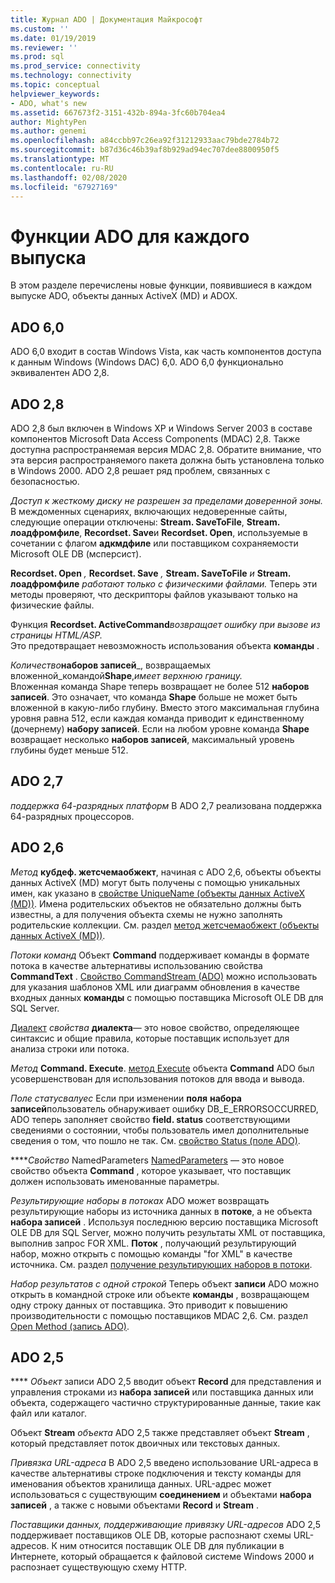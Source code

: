 ```yaml
---
title: Журнал ADO | Документация Майкрософт
ms.custom: ''
ms.date: 01/19/2019
ms.reviewer: ''
ms.prod: sql
ms.prod_service: connectivity
ms.technology: connectivity
ms.topic: conceptual
helpviewer_keywords:
- ADO, what's new
ms.assetid: 667673f2-3151-432b-894a-3fc60b704ea4
author: MightyPen
ms.author: genemi
ms.openlocfilehash: a84ccbb97c26ea92f31212933aac79bde2784b72
ms.sourcegitcommit: b87d36c46b39af8b929ad94ec707dee8800950f5
ms.translationtype: MT
ms.contentlocale: ru-RU
ms.lasthandoff: 02/08/2020
ms.locfileid: "67927169"
---
```

# <a name="ado-features-for-each-release"></a>Функции ADO для каждого выпуска

В этом разделе перечислены новые функции, появившиеся в каждом выпуске ADO, объекты данных ActiveX (MD) и ADOX.

## <a name="ado-60"></a>ADO 6,0

 ADO 6,0 входит в состав Windows Vista, как часть компонентов доступа к данным Windows (Windows DAC) 6,0. ADO 6,0 функционально эквивалентен ADO 2,8.

## <a name="ado-28"></a>ADO 2,8

 ADO 2,8 был включен в Windows XP и Windows Server 2003 в составе компонентов Microsoft Data Access Components (MDAC) 2,8. Также доступна распространяемая версия MDAC 2,8. Обратите внимание, что эта версия распространяемого пакета должна быть установлена только в Windows 2000. ADO 2,8 решает ряд проблем, связанных с безопасностью.

 *Доступ к жесткому диску не разрешен за пределами доверенной зоны.*
В междоменных сценариях, включающих недоверенные сайты, следующие операции отключены: **Stream. SaveToFile**, **Stream. лоадфромфиле**, **Recordset. Save**и **Recordset. Open**, используемые в сочетании с флагом **адкмдфиле** или поставщиком сохраняемости Microsoft OLE DB (мсперсист).

 **Recordset. Open** _,_  **Recordset. Save** _,_  **Stream. SaveToFile** _и_  **Stream. лоадфромфиле**  _работают только с физическими файлами._
Теперь эти методы проверяют, что дескрипторы файлов указывают только на физические файлы.

 Функция **Recordset. ActiveCommand**_возвращает ошибку при вызове из страницы HTML/ASP._  
Это предотвращает невозможность использования объекта **команды** .

 _Количество_**наборов записей**_, возвращаемых вложенной_командой**Shape**,_имеет верхнюю границу._        
Вложенная команда Shape теперь возвращает не более 512 **наборов записей**. Это означает, что команда **Shape** больше не может быть вложенной в какую-либо глубину. Вместо этого максимальная глубина уровня равна 512, если каждая команда приводит к единственному (дочернему) **набору записей**. Если на любом уровне команда **Shape** возвращает несколько **наборов записей**, максимальный уровень глубины будет меньше 512.

## <a name="ado-27"></a>ADO 2,7

 *поддержка 64-разрядных платформ* В ADO 2,7 реализована поддержка 64-разрядных процессоров.

## <a name="ado-26"></a>ADO 2,6

 _Метод_ **кубдеф. жетсчемаобжект**, начиная с ADO 2,6, объекты объекты данных ActiveX (MD) могут быть получены с помощью уникальных имен, как указано в [свойстве UniqueName (объекты данных ActiveX (MD))](../../ado/reference/ado-md-api/uniquename-property-ado-md.md).   Имена родительских объектов не обязательно должны быть известны, а для получения объекта схемы не нужно заполнять родительские коллекции. См. раздел [метод жетсчемаобжект (объекты данных ActiveX (MD))](../../ado/reference/ado-md-api/getschemaobject-method-ado-md.md).

 *Потоки команд* Объект **Command** поддерживает команды в формате потока в качестве альтернативы использованию свойства **CommandText** . [Свойство CommandStream (ADO)](../../ado/reference/ado-api/commandstream-property-ado.md) можно использовать для указания шаблонов XML или диаграмм обновления в качестве входных данных **команды** с помощью поставщика Microsoft OLE DB для SQL Server.

 [Диалект](../../ado/reference/ado-api/dialect-property.md) _свойства_ **диалекта**— это новое свойство, определяющее синтаксис и общие правила, которые поставщик использует для анализа строки или потока.  

 _Метод_ **Command. Execute**. [метод Execute](../../ado/reference/ado-api/execute-method-ado-command.md) объекта **Command** ADO был усовершенствован для использования потоков для ввода и вывода.  

 *Поле статусвалуес* Если при изменении **поля** **набора записей**пользователь обнаруживает ошибку DB_E_ERRORSOCCURRED, ADO теперь заполняет свойство **field. status** соответствующими сведениями о состоянии, чтобы пользователь имел дополнительные сведения о том, что пошло не так. См. [свойство Status (поле ADO)](../../ado/reference/ado-api/status-property-ado-field.md).

 ****_Свойство_ NamedParameters [NamedParameters](../../ado/reference/ado-api/namedparameters-property-ado.md) — это новое свойство объекта **Command** , которое указывает, что поставщик должен использовать именованные параметры.  

 *Результирующие наборы в потоках* ADO может возвращать результирующие наборы из источника данных в **потоке**, а не объекта **набора записей** . Используя последнюю версию поставщика Microsoft OLE DB для SQL Server, можно получить результаты XML от поставщика, выполнив запрос FOR XML. **Поток** , получающий результирующий набор, можно открыть с помощью команды "for XML" в качестве источника. См. раздел [получение результирующих наборов в потоки](../../ado/guide/data/retrieving-resultsets-into-streams.md).

 *Набор результатов с одной строкой* Теперь объект **записи** ADO можно открыть в командной строке или объекте **команды** , возвращающем одну строку данных от поставщика. Это приводит к повышению производительности с помощью поставщиков MDAC 2,6. См. раздел [Open Method (запись ADO)](../../ado/reference/ado-api/open-method-ado-record.md).

## <a name="ado-25"></a>ADO 2,5

 **** _Объект_ записи ADO 2,5 вводит объект **Record** для представления и управления строками из **набора записей** или поставщика данных или объекта, содержащего частично структурированные данные, такие как файл или каталог.

 Объект **Stream** _объекта_ ADO 2,5 также представляет объект **Stream** , который представляет поток двоичных или текстовых данных.

 *Привязка URL-адреса* В ADO 2,5 введено использование URL-адреса в качестве альтернативы строке подключения и тексту команды для именования объектов хранилища данных. URL-адрес может использоваться с существующим **соединением** и объектами **набора записей** , а также с новыми объектами **Record** и **Stream** .

 *Поставщики данных, поддерживающие привязку URL-адресов* ADO 2,5 поддерживает поставщиков OLE DB, которые распознают схемы URL-адресов. К ним относится поставщик OLE DB для публикации в Интернете, который обращается к файловой системе Windows 2000 и распознает существующую схему HTTP.
